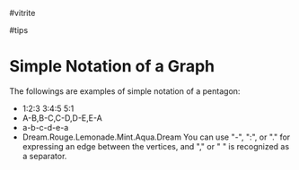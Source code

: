 #vitrite

#tips


# Simple Notation of a Graph

The followings are examples of simple notation of a pentagon:

* 1:2:3 3:4:5 5:1
* A-B,B-C,C-D,D-E,E-A
* a-b-c-d-e-a
* Dream.Rouge.Lemonade.Mint.Aqua.Dream
You can use "-", ":", or "." for expressing an edge between the vertices, and "," or " " is recognized as a separator.





